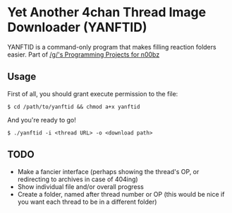 Yet Another 4chan Thread Image Downloader (YANFTID)
=======

YANFTID is a command-only program that makes filling reaction folders easier. Part of [/g/'s Programming Projects for n00bz](https://github.com/keplr/programming-projects-for-n00bz)
 
Usage
------
First of all, you should grant execute permission to the file:

`$ cd /path/to/yanftid && chmod a+x yanftid`

And you're ready to go!

`$ ./yanftid -i <thread URL> -o <download path>`


TODO
-----

* Make a fancier interface (perhaps showing the thread's OP, or redirecting to archives in case of 404ing)
* Show individual file and/or overall progress
* Create a folder, named after thread number or OP (this would be nice if you want each thread to be in a different folder)
